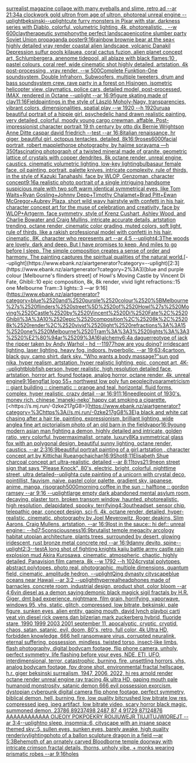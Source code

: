 [surrealist magazine collage with many eyeballs and slime, retro ad --ar 21:34](https://www.ebank.nz/aiartgenerator?category=surrealist%2520magazine%2520collage%2520with%2520many%2520eyeballs%2520and%2520slime%2C%2520retro%2520ad%2520--ar%252021%3A34)[a clockwork gold ultron from age of ultron, photoreal unreal engine --uplight](https://www.ebank.nz/aiartgenerator?category=a%2520clockwork%2520gold%2520ultron%2520from%2520age%2520of%2520ultron%2C%2520photoreal%2520unreal%2520engine%2520--uplight)[beksinski](https://www.ebank.nz/aiartgenerator?category=beksinski)[--uplight](https://www.ebank.nz/aiartgenerator?category=--uplight)[cute furry monsters in Pixar with star, darkness series with Diablo, colorful, volumetric lighting, 4k, photorealistic, , --w 600](https://www.ebank.nz/aiartgenerator?category=cute%2520furry%2520monsters%2520in%2520Pixar%2520with%2520star%2C%2520darkness%2520series%2520with%2520Diablo%2C%2520colorful%2C%2520volumetric%2520lighting%2C%25204k%2C%2520photorealistic%2C%2520%2C%2520--w%2520600)[clay](https://www.ebank.nz/aiartgenerator?category=clay)[therapeutic symphony](https://www.ebank.nz/aiartgenerator?category=therapeutic%2520symphony)[the perfect landscape](https://www.ebank.nz/aiartgenerator?category=the%2520perfect%2520landscape)[nicotine slumber party Soviet Union propaganda poster](https://www.ebank.nz/aiartgenerator?category=nicotine%2520slumber%2520party%2520Soviet%2520Union%2520propaganda%2520poster)[9:16](https://www.ebank.nz/aiartgenerator?category=9%3A16)[rainbow brownie bear at the sea](https://www.ebank.nz/aiartgenerator?category=rainbow%2520brownie%2520bear%2520at%2520the%2520sea)[< highly detailed vray render coastal alien landscape, volcanic Danakil Depression sulfur pools kilauea, coral cactus fuzion, alien planet concept art, Schlumbergera, anenome tidepool, all ablaze with black flames:10 , pastel colours, coral reef, wide cinematic shot highly detailed, artstation, 4k post-processing , vray render, --w 500](https://www.ebank.nz/aiartgenerator?category=%3C%2520highly%2520detailed%2520vray%2520render%2520coastal%2520alien%2520landscape%2C%2520volcanic%2520Danakil%2520Depression%2520sulfur%2520pools%2520kilauea%2C%2520coral%2520cactus%2520fuzion%2C%2520alien%2520planet%2520concept%2520art%2C%2520Schlumbergera%2C%2520anenome%2520tidepool%2C%2520all%2520ablaze%2520with%2520black%2520flames%3A10%2520%2C%2520pastel%2520colours%2C%2520coral%2520reef%2C%2520wide%2520cinematic%2520shot%2520highly%2520detailed%2C%2520artstation%2C%25204k%2520post-processing%2520%2C%2520vray%2520render%2C%2520--w%2520500)[Complete Funktion-One soundsystem, Double Infrahorn, Subwoofers, multiple tweeters, drum and bass soundsystem crew, rave party in a forest on Hisingen, isometric helicopter view, claymatics, police cars, detailed model, post-processed, IMAX, rendered in Octane --uplight --ar 16:9](https://www.ebank.nz/aiartgenerator?category=Complete%2520Funktion-One%2520soundsystem%2C%2520Double%2520Infrahorn%2C%2520Subwoofers%2C%2520multiple%2520tweeters%2C%2520drum%2520and%2520bass%2520soundsystem%2520crew%2C%2520rave%2520party%2520in%2520a%2520forest%2520on%2520Hisingen%2C%2520isometric%2520helicopter%2520view%2C%2520claymatics%2C%2520police%2520cars%2C%2520detailed%2520model%2C%2520post-processed%2C%2520IMAX%2C%2520rendered%2520in%2520Octane%2520--uplight%2520--ar%252016%3A9)[figure skating,made of clay](https://www.ebank.nz/aiartgenerator?category=figure%2520skating%2Cmade%2520of%2520clay)[11:16](https://www.ebank.nz/aiartgenerator?category=11%3A16)[Field](https://www.ebank.nz/aiartgenerator?category=Field)[paintings in the style of László Moholy-Nagy, transparencies, vibrant colors, dimensionalities, spatial play --w 1920 --h 1920](https://www.ebank.nz/aiartgenerator?category=paintings%2520in%2520the%2520style%2520of%2520L%C3%A1szl%C3%B3%2520Moholy-Nagy%2C%2520transparencies%2C%2520vibrant%2520colors%2C%2520dimensionalities%2C%2520spatial%2520play%2520--w%25201920%2520--h%25201920)[urua](https://www.ebank.nz/aiartgenerator?category=urua)[a beautiful portrait of a hippie girl, psychedelic hand drawn realistic painting, very detailed, colorful, moody young cargo crewman, affable. Post-impressionist character portrait 19 th century by otto dix Bernie Wrightson Anne Ditte caspar david friedrich --test --ar 16:8](https://www.ebank.nz/aiartgenerator?category=a%2520beautiful%2520portrait%2520of%2520a%2520hippie%2520girl%2C%2520psychedelic%2520hand%2520drawn%2520realistic%2520painting%2C%2520very%2520detailed%2C%2520colorful%2C%2520moody%2520young%2520cargo%2520crewman%2C%2520affable.%2520Post-impressionist%2520character%2520portrait%252019%2520th%2520century%2520by%2520otto%2520dix%2520Bernie%2520Wrightson%2520Anne%2520Ditte%2520caspar%2520david%2520friedrich%2520--test%2520--ar%252016%3A8)[italian renaissance, hr giger, beautiful girl, octopus tentacles, detailed, 8k](https://www.ebank.nz/aiartgenerator?category=italian%2520renaissance%2C%2520hr%2520giger%2C%2520beautiful%2520girl%2C%2520octopus%2520tentacles%2C%2520detailed%2C%25208k)[16:9](https://www.ebank.nz/aiartgenerator?category=16%3A9)[roses](https://www.ebank.nz/aiartgenerator?category=roses)[6000](https://www.ebank.nz/aiartgenerator?category=6000)[facial portrait, robert mapplethorpe photography, by hajime sorayama —h 350](https://www.ebank.nz/aiartgenerator?category=facial%2520portrait%2C%2520robert%2520mapplethorpe%2520photography%2C%2520by%2520hajime%2520sorayama%2520%E2%80%94h%2520350)[fascinating photograph of a twisted mineral made of granite, geometric lattice of crystals with copper dendrites, 8k octane render, unreal engine, caustics, cinematic volumetric lighting, low-key lighting](https://www.ebank.nz/aiartgenerator?category=fascinating%2520photograph%2520of%2520a%2520twisted%2520mineral%2520made%2520of%2520granite%2C%2520geometric%2520lattice%2520of%2520crystals%2520with%2520copper%2520dendrites%2C%25208k%2520octane%2520render%2C%2520unreal%2520engine%2C%2520caustics%2C%2520cinematic%2520volumetric%2520lighting%2C%2520low-key%2520lighting)[bulbasaur female face, oil painting, portrait, palette knives, intricate complexity, rule of thirds, in the style of Kazuki Tanahashi, face by WLOP, Genzoman, character concept](https://www.ebank.nz/aiartgenerator?category=bulbasaur%2520female%2520face%2C%2520oil%2520painting%2C%2520portrait%2C%2520palette%2520knives%2C%2520intricate%2520complexity%2C%2520rule%2520of%2520thirds%2C%2520in%2520the%2520style%2520of%2520Kazuki%2520Tanahashi%2C%2520face%2520by%2520WLOP%2C%2520Genzoman%2C%2520character%2520concept)[9:16](https://www.ebank.nz/aiartgenerator?category=9%3A16)[a realistic photo portrait of a single intriguing handsome suspicious male with two soft warm identical symmetrical eyes, like Tom Waits+Ryan Gosling+Johnny Depp+Timothy Chalamet+Brad Pitt+Ewan McGregor+Aubrey Plaza, short wild wavy hairstyle with confetti in his hair, character concept art for the muse of celebration and creativity, face by WLOP+Artgerm, face symmetry, style of Krenz Cushart, Ashley Wood, and Charlie Bowater and Craig Mullins, intricate accurate details, artstation trending, octane render, cinematic color grading, muted colors, soft light, rule of thirds, like a rakish professional model with confetti in his hair, cinematic, 8K, character who represents art --ar 4:5 --uplight](https://www.ebank.nz/aiartgenerator?category=a%2520realistic%2520photo%2520portrait%2520of%2520a%2520single%2520intriguing%2520handsome%2520suspicious%2520male%2520with%2520two%2520soft%2520warm%2520identical%2520symmetrical%2520eyes%2C%2520like%2520Tom%2520Waits%2BRyan%2520Gosling%2BJohnny%2520Depp%2BTimothy%2520Chalamet%2BBrad%2520Pitt%2BEwan%2520McGregor%2BAubrey%2520Plaza%2C%2520short%2520wild%2520wavy%2520hairstyle%2520with%2520confetti%2520in%2520his%2520hair%2C%2520character%2520concept%2520art%2520for%2520the%2520muse%2520of%2520celebration%2520and%2520creativity%2C%2520face%2520by%2520WLOP%2BArtgerm%2C%2520face%2520symmetry%2C%2520style%2520of%2520Krenz%2520Cushart%2C%2520Ashley%2520Wood%2C%2520and%2520Charlie%2520Bowater%2520and%2520Craig%2520Mullins%2C%2520intricate%2520accurate%2520details%2C%2520artstation%2520trending%2C%2520octane%2520render%2C%2520cinematic%2520color%2520grading%2C%2520muted%2520colors%2C%2520soft%2520light%2C%2520rule%2520of%2520thirds%2C%2520like%2520a%2520rakish%2520professional%2520model%2520with%2520confetti%2520in%2520his%2520hair%2C%2520cinematic%2C%25208K%2C%2520character%2520who%2520represents%2520art%2520--ar%25204%3A5%2520--uplight)[4:3](https://www.ebank.nz/aiartgenerator?category=4%3A3)[The woods are lovely, dark and deep. But I have promises to keep, And miles to go before I sleep. The simple composition creates a sense of order and harmony. The painting captures the spiritual qualities of the natural world.](https://www.ebank.nz/aiartgenerator?category=The%2520woods%2520are%2520lovely%2C%2520dark%2520and%2520deep.%2520But%2520I%2520have%2520promises%2520to%2520keep%2C%2520And%2520miles%2520to%2520go%2520before%2520I%2520sleep.%2520The%2520simple%2520composition%2520creates%2520a%2520sense%2520of%2520order%2520and%2520harmony.%2520The%2520painting%2520captures%2520the%2520spiritual%2520qualities%2520of%2520the%2520natural%2520world.)[--uplight](https://www.ebank.nz/aiartgenerator?category=--uplight)[2:3](https://www.ebank.nz/aiartgenerator?category=2%3A3)[blue and purple colour [Melbourne's flinders street] of Howl's Moving Castle by Vincent Di Fate, Ghibli::10 epic composition, 8k, 8k render, vivid light refractions::15 one Melbourne Tram::3 lights::3 —ar 9:16](https://www.ebank.nz/aiartgenerator?category=blue%2520and%2520purple%2520colour%2520%5BMelbourne%27s%2520flinders%2520street%5D%2520of%2520Howl%27s%2520Moving%2520Castle%2520by%2520Vincent%2520Di%2520Fate%2C%2520Ghibli%3A%3A10%2520epic%2520composition%2C%25208k%2C%25208k%2520render%2C%2520vivid%2520light%2520refractions%3A%3A15%2520one%2520Melbourne%2520Tram%3A%3A3%2520lights%3A%3A3%2520%E2%80%94ar%25209%3A16)[alchemy](https://www.ebank.nz/aiartgenerator?category=alchemy)[6:4](https://www.ebank.nz/aiartgenerator?category=6%3A4)[a daguerreotype of jack the ripper taken by Andy Warhol - hd --](https://www.ebank.nz/aiartgenerator?category=a%2520daguerreotype%2520of%2520jack%2520the%2520ripper%2520taken%2520by%2520Andy%2520Warhol%2520-%2520hd%2520--)[1](https://www.ebank.nz/aiartgenerator?category=1)[1977](https://www.ebank.nz/aiartgenerator?category=1977)[how are you doing?  irridescant lighting.  laser lighting.  heavy fog.  indoors.  hyperbolic.  --ar 19:6](https://www.ebank.nz/aiartgenerator?category=how%2520are%2520you%2520doing%3F%2520%2520irridescant%2520lighting.%2520%2520laser%2520lighting.%2520%2520heavy%2520fog.%2520%2520indoors.%2520%2520hyperbolic.%2520%2520--ar%252019%3A6)[3:4](https://www.ebank.nz/aiartgenerator?category=3%3A4)[cartoon. black guy, camo shirt. dark sky. "Who wants a body massage?"](https://www.ebank.nz/aiartgenerator?category=cartoon.%2520black%2520guy%2C%2520camo%2520shirt.%2520dark%2520sky.%2520%22Who%2520wants%2520a%2520body%2520massage%3F%22)[sun god nika, hyper realism, artstation, hyper realistic lighting, epic, concept art, 4K](https://www.ebank.nz/aiartgenerator?category=sun%2520god%2520nika%2C%2520hyper%2520realism%2C%2520artstation%2C%2520hyper%2520realistic%2520lighting%2C%2520epic%2C%2520concept%2520art%2C%25204K)[--uplight](https://www.ebank.nz/aiartgenerator?category=--uplight)[blobfish person, hyper realistic, high resolution detailed face, artstation, horror art, found footage, analog horror, octane render, 4k, unreal engine](https://www.ebank.nz/aiartgenerator?category=blobfish%2520person%2C%2520hyper%2520realistic%2C%2520high%2520resolution%2520detailed%2520face%2C%2520artstation%2C%2520horror%2520art%2C%2520found%2520footage%2C%2520analog%2520horror%2C%2520octane%2520render%2C%25204k%2C%2520unreal%2520engine)[9:16](https://www.ebank.nz/aiartgenerator?category=9%3A16)[eng](https://www.ebank.nz/aiartgenerator?category=eng)[flat logo 55+ northwest low poly fun people](https://www.ebank.nz/aiartgenerator?category=flat%2520logo%252055%2B%2520northwest%2520low%2520poly%2520fun%2520people)[city](https://www.ebank.nz/aiartgenerator?category=city)[parametricism :: giant building :: cinematic :: orange and teal, horizontal, fluid forms, complex, hyper realistic, crazy detail --ar 16:9](https://www.ebank.nz/aiartgenerator?category=parametricism%2520%3A%3A%2520giant%2520building%2520%3A%3A%2520cinematic%2520%3A%3A%2520orange%2520and%2520teal%2C%2520horizontal%2C%2520fluid%2520forms%2C%2520complex%2C%2520hyper%2520realistic%2C%2520crazy%2520detail%2520--ar%252016%3A9)[11:16](https://www.ebank.nz/aiartgenerator?category=11%3A16)[needlepoint of 1930's.  money rich. chinese 'maneki-neko' happy cat smoking a cigarette.](https://www.ebank.nz/aiartgenerator?category=needlepoint%2520of%25201930%27s.%2520%2520money%2520rich.%2520chinese%2520%27maneki-neko%27%2520happy%2520cat%2520smoking%2520a%2520cigarette.)[<https://s.mj.run/-0zke217gG8>](https://www.ebank.nz/aiartgenerator?category=%3Chttps%3A//s.mj.run/-0zke217gG8%3E)[a black and white cat chasing after a hair tie, painting, expressionism, brilliant lighting, wide angle](https://www.ebank.nz/aiartgenerator?category=a%2520black%2520and%2520white%2520cat%2520chasing%2520after%2520a%2520hair%2520tie%2C%2520painting%2C%2520expressionism%2C%2520brilliant%2520lighting%2C%2520wide%2520angle)[a fine art pictorialism photo of an old barn in the field](https://www.ebank.nz/aiartgenerator?category=a%2520fine%2520art%2520pictorialism%2520photo%2520of%2520an%2520old%2520barn%2520in%2520the%2520field)[vapor](https://www.ebank.nz/aiartgenerator?category=vapor)[16:9](https://www.ebank.nz/aiartgenerator?category=16%3A9)[young modern asian man fighting a demon, highly detailed and intricate, golden ratio, very colorful, hypermaximalist, ornate, luxury](https://www.ebank.nz/aiartgenerator?category=young%2520modern%2520asian%2520man%2520fighting%2520a%2520demon%2C%2520highly%2520detailed%2520and%2520intricate%2C%2520golden%2520ratio%2C%2520very%2520colorful%2C%2520hypermaximalist%2C%2520ornate%2C%2520luxury)[8K](https://www.ebank.nz/aiartgenerator?category=8K)[a symmetrical glass fox with an polygonal design, beautiful sunny lighting, octane render, caustics, --ar 2:3](https://www.ebank.nz/aiartgenerator?category=a%2520symmetrical%2520glass%2520fox%2520with%2520an%2520polygonal%2520design%2C%2520beautiful%2520sunny%2520lighting%2C%2520octane%2520render%2C%2520caustics%2C%2520--ar%25202%3A3)[16:9](https://www.ebank.nz/aiartgenerator?category=16%3A9)[beautiful portrait painting of a girl,artstation , character concept art,by Kittichai Rueangchaichan](https://www.ebank.nz/aiartgenerator?category=beautiful%2520portrait%2520painting%2520of%2520a%2520girl%2Cartstation%2520%2C%2520character%2520concept%2520art%2Cby%2520Kittichai%2520Rueangchaichan)[16:9](https://www.ebank.nz/aiartgenerator?category=16%3A9)[Shot](https://www.ebank.nz/aiartgenerator?category=Shot)[8:11](https://www.ebank.nz/aiartgenerator?category=8%3A11)[Elisabeth Shue charcoal concept art ultra-realistic, detailed --ar 8:11](https://www.ebank.nz/aiartgenerator?category=Elisabeth%2520Shue%2520charcoal%2520concept%2520art%2520ultra-realistic%2C%2520detailed%2520--ar%25208%3A11)[toys](https://www.ebank.nz/aiartgenerator?category=toys)[21:9](https://www.ebank.nz/aiartgenerator?category=21%3A9)[neon street sign that says "Please Knock", 80's, electric, bright, colorful, nighttime street, ultra detailed](https://www.ebank.nz/aiartgenerator?category=neon%2520street%2520sign%2520that%2520says%2520%22Please%2520Knock%22%2C%252080%27s%2C%2520electric%2C%2520bright%2C%2520colorful%2C%2520nighttime%2520street%2C%2520ultra%2520detailed)[](https://www.ebank.nz/aiartgenerator?category=)[--uplight](https://www.ebank.nz/aiartgenerator?category=--uplight)[a cute painting of a unicorn with crystal deco, pointillist, fauvism, naive, pastel color palette, gradient sky, japanese, anime, manga, risograph](https://www.ebank.nz/aiartgenerator?category=a%2520cute%2520painting%2520of%2520a%2520unicorn%2520with%2520crystal%2520deco%2C%2520pointillist%2C%2520fauvism%2C%2520naive%2C%2520pastel%2520color%2520palette%2C%2520gradient%2520sky%2C%2520japanese%2C%2520anime%2C%2520manga%2C%2520risograph)[5000](https://www.ebank.nz/aiartgenerator?category=5000)[morning coffee in the sun :: halftone :: gordon ramsey --ar 9:16 --uplight](https://www.ebank.nz/aiartgenerator?category=morning%2520coffee%2520in%2520the%2520sun%2520%3A%3A%2520halftone%2520%3A%3A%2520gordon%2520ramsey%2520--ar%25209%3A16%2520--uplight)[large empty dark abandoned mental asylum room, decaying, plaster torn, broken transom window, haunted,  photorealistic, high resolution, delapidated, spooky, terrifying](https://www.ebank.nz/aiartgenerator?category=large%2520empty%2520dark%2520abandoned%2520mental%2520asylum%2520room%2C%2520decaying%2C%2520plaster%2520torn%2C%2520broken%2520transom%2520window%2C%2520haunted%2C%2520%2520photorealistic%2C%2520high%2520resolution%2C%2520delapidated%2C%2520spooky%2C%2520terrifying)[4:3](https://www.ebank.nz/aiartgenerator?category=4%3A3)[out](https://www.ebank.nz/aiartgenerator?category=out)[headset, sensor chip, telepathic gear, concept design, sci-fi, 4k, octane render, detailed, hyper-realistic, cinematic, photography by Joel Meyerowitz, Roger deakins, Slim Aarons, Craig Mullens, artstation, --ar 16:9](https://www.ebank.nz/aiartgenerator?category=headset%2C%2520sensor%2520chip%2C%2520telepathic%2520gear%2C%2520concept%2520design%2C%2520sci-fi%2C%25204k%2C%2520octane%2520render%2C%2520detailed%2C%2520hyper-realistic%2C%2520cinematic%2C%2520photography%2520by%2520Joel%2520Meyerowitz%2C%2520Roger%2520deakins%2C%2520Slim%2520Aarons%2C%2520Craig%2520Mullens%2C%2520artstation%2C%2520--ar%252016%3A9)[lost in the sauce:: hi def:: unreal engine:: --hd](https://www.ebank.nz/aiartgenerator?category=lost%2520in%2520the%2520sauce%3A%3A%2520hi%2520def%3A%3A%2520unreal%2520engine%3A%3A%2520--hd)[7:5](https://www.ebank.nz/aiartgenerator?category=7%3A5)[consciousness](https://www.ebank.nz/aiartgenerator?category=consciousness)[16:9](https://www.ebank.nz/aiartgenerator?category=16%3A9)[brutalist temple megacity arcology habitat utopian architecture, plants trees, surrounded by desert, glowing iridescent, rust bronze metal concrete red --ar 16:9](https://www.ebank.nz/aiartgenerator?category=brutalist%2520temple%2520megacity%2520arcology%2520habitat%2520utopian%2520architecture%2C%2520plants%2520trees%2C%2520surrounded%2520by%2520desert%2C%2520glowing%2520iridescent%2C%2520rust%2520bronze%2520metal%2520concrete%2520red%2520--ar%252016%3A9)[danny devito, spine](https://www.ebank.nz/aiartgenerator?category=danny%2520devito%2C%2520spine)[--uplight](https://www.ebank.nz/aiartgenerator?category=--uplight)[2:3](https://www.ebank.nz/aiartgenerator?category=2%3A3)[--test](https://www.ebank.nz/aiartgenerator?category=--test)[A long shot of fighting knights kaiju  battle army castle rain explosion mud Akira Kurosawa, cinematic, atmospheric, chaotic, highly detailed, Panavision film camera, 8k --w 1792 --h 1024](https://www.ebank.nz/aiartgenerator?category=A%2520long%2520shot%2520of%2520fighting%2520knights%2520kaiju%2520%2520battle%2520army%2520castle%2520rain%2520explosion%2520mud%2520Akira%2520Kurosawa%2C%2520cinematic%2C%2520atmospheric%2C%2520chaotic%2C%2520highly%2520detailed%2C%2520Panavision%2520film%2520camera%2C%25208k%2520--w%25201792%2520--h%25201024)[crystal polytopes,  abstract polytopes, photo real, photographic, multiple dimensions, quantum field, cinematic, amplitude hedron, --uplight](https://www.ebank.nz/aiartgenerator?category=crystal%2520polytopes%2C%2520%2520abstract%2520polytopes%2C%2520photo%2520real%2C%2520photographic%2C%2520multiple%2520dimensions%2C%2520quantum%2520field%2C%2520cinematic%2C%2520amplitude%2520hedron%2C%2520--uplight)[Qing dynasty cityscape](https://www.ebank.nz/aiartgenerator?category=Qing%2520dynasty%2520cityscape)[blue oceans near Hawaii --ar 3:2 --uplight](https://www.ebank.nz/aiartgenerator?category=blue%2520oceans%2520near%2520Hawaii%2520--ar%25203%3A2%2520--uplight)[hyperreal](https://www.ebank.nz/aiartgenerator?category=hyperreal)[headphones made of barnacles, concrete room, industrial design, product shot, color bloom --ar 4:6](https://www.ebank.nz/aiartgenerator?category=headphones%2520made%2520of%2520barnacles%2C%2520concrete%2520room%2C%2520industrial%2520design%2C%2520product%2520shot%2C%2520color%2520bloom%2520--ar%25204%3A6)[vin diesel as a demon saying:demonic black magick sigil fractals by H.R. Giger, dmt bad experience, nightmare, film grain, horrifying, vaporwave, windows 95, vhs, static, glitch, compressed, low bitrate, beksinski, pale figure, sunken eyes, alien entity, gaping mouth, david lynch playboi carti yeat vin diesel rick owens dan bilzerian mark zuckerberg hybrid, fluoride stare, 1990 1999 2003 2001 september 11, apocalyptic, cryptic, cryptid, chaos, satan, satanic, evil, doom, 80's, retro, full color, 4k Ultra HD, forbidden knowledge, 666 hell ransomware virus, corrupted neuralink, eternal suffering, possession, mindless, twisted torso, insect-like limbs, flash photography, digital bodycam footage, flip phone camera, unholy, perfect symmetry, life flashing before your eyes, NDE, ETI, UFO, interdimensional, terror, catastrophic, burning, fire, unsettling horrors, vhs, analog bodycam footage, fpv drone shot, environmental fractal hellscape, h.r. giger beksinski surrealism, 1947, 2006, 2022, hi res arnold render octane render unreal engine ray tracing 4k ultra HD, gaping mouth pale humanoid monstrosity, satanic demon 666 evil possession exorcism, dystopian cyberpunk digital camera flip phone footage, perfect symmetry, biblical demon, hell, burning, fire, low quality bitcrushed low bitrate low res, compressed jpeg, jpeg artifact, low bitrate video, scary horror black magic, summoned demon, 23786 89237498 2487 87 4 91729 87124876 AAAAAAAAAAAA OIJEOIY POKPOEKRY ROIJIUWEJR TIUJITUJWIOREJT --ar 3:4](https://www.ebank.nz/aiartgenerator?category=vin%2520diesel%2520as%2520a%2520demon%2520saying%3Ademonic%2520black%2520magick%2520sigil%2520fractals%2520by%2520H.R.%2520Giger%2C%2520dmt%2520bad%2520experience%2C%2520nightmare%2C%2520film%2520grain%2C%2520horrifying%2C%2520vaporwave%2C%2520windows%252095%2C%2520vhs%2C%2520static%2C%2520glitch%2C%2520compressed%2C%2520low%2520bitrate%2C%2520beksinski%2C%2520pale%2520figure%2C%2520sunken%2520eyes%2C%2520alien%2520entity%2C%2520gaping%2520mouth%2C%2520david%2520lynch%2520playboi%2520carti%2520yeat%2520vin%2520diesel%2520rick%2520owens%2520dan%2520bilzerian%2520mark%2520zuckerberg%2520hybrid%2C%2520fluoride%2520stare%2C%25201990%25201999%25202003%25202001%2520september%252011%2C%2520apocalyptic%2C%2520cryptic%2C%2520cryptid%2C%2520chaos%2C%2520satan%2C%2520satanic%2C%2520evil%2C%2520doom%2C%252080%27s%2C%2520retro%2C%2520full%2520color%2C%25204k%2520Ultra%2520HD%2C%2520forbidden%2520knowledge%2C%2520666%2520hell%2520ransomware%2520virus%2C%2520corrupted%2520neuralink%2C%2520eternal%2520suffering%2C%2520possession%2C%2520mindless%2C%2520twisted%2520torso%2C%2520insect-like%2520limbs%2C%2520flash%2520photography%2C%2520digital%2520bodycam%2520footage%2C%2520flip%2520phone%2520camera%2C%2520unholy%2C%2520perfect%2520symmetry%2C%2520life%2520flashing%2520before%2520your%2520eyes%2C%2520NDE%2C%2520ETI%2C%2520UFO%2C%2520interdimensional%2C%2520terror%2C%2520catastrophic%2C%2520burning%2C%2520fire%2C%2520unsettling%2520horrors%2C%2520vhs%2C%2520analog%2520bodycam%2520footage%2C%2520fpv%2520drone%2520shot%2C%2520environmental%2520fractal%2520hellscape%2C%2520h.r.%2520giger%2520beksinski%2520surrealism%2C%25201947%2C%25202006%2C%25202022%2C%2520hi%2520res%2520arnold%2520render%2520octane%2520render%2520unreal%2520engine%2520ray%2520tracing%25204k%2520ultra%2520HD%2C%2520gaping%2520mouth%2520pale%2520humanoid%2520monstrosity%2C%2520satanic%2520demon%2520666%2520evil%2520possession%2520exorcism%2C%2520dystopian%2520cyberpunk%2520digital%2520camera%2520flip%2520phone%2520footage%2C%2520perfect%2520symmetry%2C%2520biblical%2520demon%2C%2520hell%2C%2520burning%2C%2520fire%2C%2520low%2520quality%2520bitcrushed%2520low%2520bitrate%2520low%2520res%2C%2520compressed%2520jpeg%2C%2520jpeg%2520artifact%2C%2520low%2520bitrate%2520video%2C%2520scary%2520horror%2520black%2520magic%2C%2520summoned%2520demon%2C%252023786%252089237498%25202487%252087%25204%252091729%252087124876%2520AAAAAAAAAAAA%2520OIJEOIY%2520POKPOEKRY%2520ROIJIUWEJR%2520TIUJITUJWIOREJT%2520--ar%25203%3A4)[--uplight](https://www.ebank.nz/aiartgenerator?category=--uplight)[no sleep, insomnia::6, cityscape with an insane space themed sky::5, sullen eyes, sunken eyes, barely awake, high quality render](https://www.ebank.nz/aiartgenerator?category=no%2520sleep%2C%2520insomnia%3A%3A6%2C%2520cityscape%2520with%2520an%2520insane%2520space%2520themed%2520sky%3A%3A5%2C%2520sullen%2520eyes%2C%2520sunken%2520eyes%2C%2520barely%2520awake%2C%2520high%2520quality%2520render)[ivy](https://www.ebank.nz/aiartgenerator?category=ivy)[lighting](https://www.ebank.nz/aiartgenerator?category=lighting)[photo of a ballon sculpture dragon in a field —ar 5:3](https://www.ebank.nz/aiartgenerator?category=photo%2520of%2520a%2520ballon%2520sculpture%2520dragon%2520in%2520a%2520field%2520%E2%80%94ar%25205%3A3)[Behemoth of an ornately carved Bloodborne temple doorway with intricate crimson fractal details, thorns, unholy vibe, + monks wearing prismatic robes --ar 9:16](https://www.ebank.nz/aiartgenerator?category=Behemoth%2520of%2520an%2520ornately%2520carved%2520Bloodborne%2520temple%2520doorway%2520with%2520intricate%2520crimson%2520fractal%2520details%2C%2520thorns%2C%2520unholy%2520vibe%2C%2520%2B%2520monks%2520wearing%2520prismatic%2520robes%2520--ar%25209%3A16)[holes](https://www.ebank.nz/aiartgenerator?category=holes)